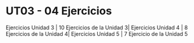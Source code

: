 # UT03 - 04 Ejercicios
Ejercicios Unidad 3 |
10 Ejercicios de la Unidad 3|
Ejercicios Unidad 4 |
8 Ejercicios de la Unidad 4|
Ejercicios Unidad 5 |
7 Ejercicio de la Unidad 5
